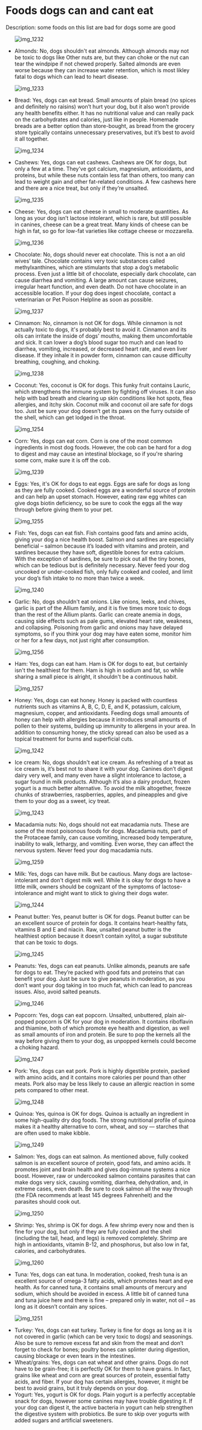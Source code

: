 # Foods dogs can and cant eat
Description:
some foods on this list are bad for dogs some are good
<ul>

![img_1232](https://user-images.githubusercontent.com/29305382/27003341-8d4f6f60-4dc2-11e7-9b1d-e7264aa04ef0.JPG)

<li>Almonds:  No, dogs shouldn't eat almonds. Although almonds may not be toxic to dogs like Other nuts are, but they can choke or the nut can tear the windpipe if not chewed properly. Salted almonds are even worse because they can increase water retention, which is most likley fatal to dogs which can lead to heart disease. </li>

![img_1233](https://user-images.githubusercontent.com/29305382/27003364-211bca22-4dc3-11e7-930e-ceb0b975acff.JPG)

<li>Bread:  Yes, dogs can eat bread. Small amounts of plain bread (no spices and definitely no raisins) won’t hurt your dog, but it also won’t provide any health benefits either. It has no nutritional value and can really pack on the carbohydrates and calories, just like in people. Homemade breads are a better option than store-bought, as bread from the grocery store typically contains unnecessary preservatives, but it’s best to avoid it all together.</li>

![img_1234](https://user-images.githubusercontent.com/29305382/27003456-d035f400-4dc4-11e7-9275-1af416bea203.JPG)

<li>Cashews: Yes, dogs can eat cashews. Cashews are OK for dogs, but only a few at a time. They’ve got calcium, magnesium, antioxidants, and proteins, but while these nuts contain less fat than others, too many can lead to weight gain and other fat-related conditions. A few cashews here and there are a nice treat, but only if they’re unsalted. </li>

![img_1235](https://user-images.githubusercontent.com/29305382/27003466-0c939ede-4dc5-11e7-9365-75ddd8933f25.PNG)
 
<li>Cheese: Yes, dogs can eat cheese in small to moderate quantities. As long as your dog isn’t lactose intolerant, which is rare, but still possible in canines, cheese can be a great treat. Many kinds of cheese can be high in fat, so go for low-fat varieties like cottage cheese or mozzarella.</li>
 
 ![img_1236](https://user-images.githubusercontent.com/29305382/27003476-38b59454-4dc5-11e7-9d93-5813cab1ab5e.JPG)

<li>Chocolate:  No, dogs should never eat chocolate. This is not a an old wives’ tale. Chocolate contains very toxic substances called methylxanthines, which are stimulants that stop a dog’s metabolic process. Even just a little bit of chocolate, especially dark chocolate, can cause diarrhea and vomiting. A large amount can cause seizures, irregular heart function, and even death. Do not have chocolate in an accessible location. If your dog does ingest chocolate, contact a veterinarian or Pet Poison Helpline as soon as possible. </li>

![img_1237](https://user-images.githubusercontent.com/29305382/27003486-6d931a5c-4dc5-11e7-8cff-3fd4230c494e.JPG)
 
<li>Cinnamon: No, cinnamon is not OK for dogs. While cinnamon is not actually toxic to dogs, it's probably best to avoid it. Cinnamon and its oils can irritate the inside of dogs’ mouths, making them uncomfortable and sick. It can lower a dog’s blood sugar too much and can lead to diarrhea, vomiting, increased, or decreased heart rate, and even liver disease. If they inhale it in powder form, cinnamon can cause difficulty breathing, coughing, and choking. </li>

![img_1238](https://user-images.githubusercontent.com/29305382/27003490-96fde246-4dc5-11e7-8246-c7ceb699a311.JPG)
 
<li>Coconut: Yes, coconut is OK for dogs. This funky fruit contains Lauric, which strengthens the immune system by fighting off viruses. It can also help with bad breath and clearing up skin conditions like hot spots, flea allergies, and itchy skin. Coconut milk and coconut oil are safe for dogs too. Just be sure your dog doesn’t get its paws on the furry outside of the shell, which can get lodged in the throat. </li>

![img_1254](https://user-images.githubusercontent.com/29305382/27003525-686864a0-4dc6-11e7-9c8d-757dabb6c70e.JPG)
 
<li>Corn:  Yes, dogs can eat corn. Corn is one of the most common ingredients in most dog foods. However, the cob can be hard for a dog to digest and may cause an intestinal blockage, so if you're sharing some corn, make sure it is off the cob. </li>

![img_1239](https://user-images.githubusercontent.com/29305382/27003503-cd38e04a-4dc5-11e7-90d3-c49cf9f4e7e7.JPG)
 
<li>Eggs:  Yes, it's OK for dogs to eat eggs. Eggs are safe for dogs as long as they are fully cooked. Cooked eggs are a wonderful source of protein and can help an upset stomach. However, eating raw egg whites can give dogs biotin deficiency, so be sure to cook the eggs all the way through before giving them to your pet.</li>
 
 ![img_1255](https://user-images.githubusercontent.com/29305382/27003585-93b3160e-4dc7-11e7-8096-eb1dc737d699.JPG)

<li>Fish:  Yes, dogs can eat fish. Fish contains good fats and amino acids, giving your dog a nice health boost. Salmon and sardines are especially beneficial – salmon because it’s loaded with vitamins and protein, and sardines because they have soft, digestible bones for extra calcium. With the exception of sardines, be sure to pick out all the tiny bones, which can be tedious but is definitely necessary. Never feed your dog uncooked or under-cooked fish, only fully cooked and cooled, and limit your dog’s fish intake to no more than twice a week. </li>
 
 ![img_1240](https://user-images.githubusercontent.com/29305382/27003560-267621f8-4dc7-11e7-9dda-880d50e09126.JPG)

<li>Garlic:  No, dogs shouldn't eat onions. Like onions, leeks, and chives, garlic is part of the Allium family, and it is five times more toxic to dogs than the rest of the Allium plants. Garlic can create anemia in dogs, causing side effects such as pale gums, elevated heart rate, weakness, and collapsing. Poisoning from garlic and onions may have delayed symptoms, so if you think your dog may have eaten some, monitor him or her for a few days, not just right after consumption. </li>
 
 ![img_1256](https://user-images.githubusercontent.com/29305382/27003610-f97fdcd8-4dc7-11e7-86f8-95ca309ab46e.JPG)

<li>Ham:  Yes, dogs can eat ham. Ham is OK for dogs to eat, but certainly isn't the healthiest for them. Ham is high in sodium and fat, so while sharing a small piece is alright, it shouldn't be a continuous habit. </li>

![img_1257](https://user-images.githubusercontent.com/29305382/27003635-5eb21878-4dc8-11e7-905a-5317fdd89a71.JPG)

<li>Honey:  Yes, dogs can eat honey. Honey is packed with countless nutrients such as vitamins A, B, C, D, E, and K, potassium, calcium, magnesium, copper, and antioxidants. Feeding dogs small amounts of honey can help with allergies because it introduces small amounts of pollen to their systems, building up immunity to allergens in your area. In addition to consuming honey, the sticky spread can also be used as a topical treatment for burns and superficial cuts. </li>
 
 ![img_1242](https://user-images.githubusercontent.com/29305382/27003646-94d5a3fc-4dc8-11e7-909c-56bd6fddc39a.JPG)

<li>Ice cream:  No, dogs shouldn't eat ice cream. As refreshing of a treat as ice cream is, it’s best not to share it with your dog. Canines don’t digest dairy very well, and many even have a slight intolerance to lactose, a sugar found in milk products. Although it’s also a dairy product, frozen yogurt is a much better alternative. To avoid the milk altogether, freeze chunks of strawberries, raspberries, apples, and pineapples and give them to your dog as a sweet, icy treat. </li>

![img_1243](https://user-images.githubusercontent.com/29305382/27003650-c4637928-4dc8-11e7-802a-a02a2e2d5936.JPG)

<li>Macadamia nuts:  No, dogs should not eat macadamia nuts. These are some of the most poisonous foods for dogs. Macadamia nuts, part of the Protaceae family, can cause vomiting, increased body temperature, inability to walk, lethargy, and vomiting. Even worse, they can affect the nervous system. Never feed your dog macadamia nuts. </li>

![img_1259](https://user-images.githubusercontent.com/29305382/27003662-073ef178-4dc9-11e7-9752-21edc9936e0e.JPG)
 
<li>Milk:  Yes, dogs can have milk. But be cautious. Many dogs are lactose-intolerant and don't digest milk well. While it is okay for dogs to have a little milk, owners should be cognizant of the symptoms of lactose-intolerance and might want to stick to giving their dogs water. </li>

![img_1244](https://user-images.githubusercontent.com/29305382/27003670-295960c2-4dc9-11e7-99e1-a9cbccff03ec.JPG)

<li>
Peanut butter:  Yes, peanut butter is OK for dogs. Peanut butter can be an excellent source of protein for dogs. It contains heart-healthy fats, vitamins B and E and niacin. Raw, unsalted peanut butter is the healthiest option because it doesn’t contain xylitol, a sugar substitute that can be toxic to dogs. </li>

![img_1245](https://user-images.githubusercontent.com/29305382/27003680-5cad7044-4dc9-11e7-9215-51a1a0acc555.JPG)
 
<li>Peanuts: Yes, dogs can eat peanuts. Unlike almonds, peanuts are safe for dogs to eat. They’re packed with good fats and proteins that can benefit your dog. Just be sure to give peanuts in moderation, as you don’t want your dog taking in too much fat, which can lead to pancreas issues. Also, avoid salted peanuts. </li>

![img_1246](https://user-images.githubusercontent.com/29305382/27003685-879cde5c-4dc9-11e7-9423-7cc4f5dfce30.JPG)
 
<li>Popcorn:  Yes, dogs can eat popcorn. Unsalted, unbuttered, plain air-popped popcorn is OK for your dog in moderation. It contains riboflavin and thiamine, both of which promote eye health and digestion, as well as small amounts of iron and protein. Be sure to pop the kernels all the way before giving them to your dog, as unpopped kernels could become a choking hazard.</li>

![img_1247](https://user-images.githubusercontent.com/29305382/27003692-a2a5dbfe-4dc9-11e7-98ef-faafa2ee4244.JPG)
 
 <li>
Pork:  Yes, dogs can eat pork. Pork is highly digestible protein, packed with amino acids, and it contains more calories per pound than other meats. Pork also may be less likely to cause an allergic reaction in some pets compared to other meat. </li>

![img_1248](https://user-images.githubusercontent.com/29305382/27003704-ca018ab8-4dc9-11e7-81b3-003791466125.JPG)
 
<li>Quinoa:  Yes, quinoa is OK for dogs. Quinoa is actually an ingredient in some high-quality dry dog foods. The strong nutritional profile of quinoa makes it a healthy alternative to corn, wheat, and soy — starches that are often used to make kibble. </li>
 
 ![img_1249](https://user-images.githubusercontent.com/29305382/27003729-00d3ced4-4dca-11e7-8ee8-d60b5dad29e1.JPG)

<li>Salmon:  Yes, dogs can eat salmon. As mentioned above, fully cooked salmon is an excellent source of protein, good fats, and amino acids. It promotes joint and brain health and gives dog-immune systems a nice boost. However, raw or undercooked salmon contains parasites that can make dogs very sick, causing vomiting, diarrhea, dehydration, and, in extreme cases, even death. Be sure to cook salmon all the way through (the FDA recommends at least 145 degrees Fahrenheit) and the parasites should cook out.</li>

![img_1250](https://user-images.githubusercontent.com/29305382/27003743-5cc1d830-4dca-11e7-8480-b92e3c81ef1b.JPG)

<li>
Shrimp:  Yes, shrimp is OK for dogs. A few shrimp every now and then is fine for your dog, but only if they are fully cooked and the shell (including the tail, head, and legs) is removed completely. Shrimp are high in antioxidants, vitamin B-12, and phosphorus, but also low in fat, calories, and carbohydrates. </li>

![img_1260](https://user-images.githubusercontent.com/29305382/27003788-3df79bdc-4dcb-11e7-922a-c6e5381ab372.JPG)
 
<li>Tuna:  Yes, dogs can eat tuna. In moderation, cooked, fresh tuna is an excellent source of omega-3 fatty acids, which promotes heart and eye health. As for canned tuna, it contains small amounts of mercury and sodium, which should be avoided in excess. A little bit of canned tuna and tuna juice here and there is fine – prepared only in water, not oil – as long as it doesn’t contain any spices. </li>

![img_1251](https://user-images.githubusercontent.com/29305382/27003764-c4031950-4dca-11e7-8c53-bff924e89385.JPG)
 
<li>Turkey:  Yes, dogs can eat turkey. Turkey is fine for dogs as long as it is not covered in garlic (which can be very toxic to dogs) and seasonings. Also be sure to remove excess fat and skin from the meat and don’t forget to check for bones; poultry bones can splinter during digestion, causing blockage or even tears in the intestines. </li>
 
<li>Wheat/grains:  Yes, dogs can eat wheat and other grains. Dogs do not have to be grain-free; it is perfectly OK for them to have grains. In fact, grains like wheat and corn are great sources of protein, essential fatty acids, and fiber. If your dog has certain allergies, however, it might be best to avoid grains, but it truly depends on your dog. </li>
 <li>
Yogurt:  Yes, yogurt is OK for dogs. Plain yogurt is a perfectly acceptable snack for dogs, however some canines may have trouble digesting it. If your dog can digest it, the active bacteria in yogurt can help strengthen the digestive system with probiotics. Be sure to skip over yogurts with added sugars and artificial sweeteners.</li>
</ul>

